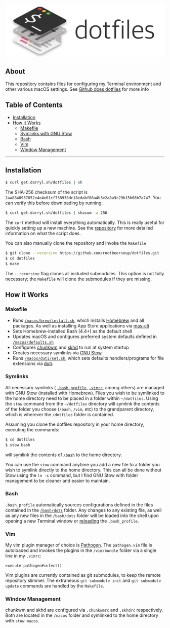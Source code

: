<p align="center" >
  <img src="header.png" alt="dotfiles" title="dotfiles">
</p>

## About

This repository contains files for configuring my Terminal environment and other various macOS settings. See [Github does dotfiles](https://dotfiles.github.io) for more info

## Table of Contents
* [Installation](#installation)
* [How it Works](#how-it-works)
  * [Makefile](#makefile)
  * [Symlinks with GNU Stow](#symlinks)
  * [Bash](#bash)
  * [Vim](#vim)
  * [Window Management](#window-management)

---

## Installation

```bash
$ curl get.darryl.sh/dotfiles | sh
```

The SHA-256 checksum of the script is `2aa8848937852e4e4e01cf738938dc18edabf86a4b3e2a8a9c29b15b66b7a747`. You can verify this before downloading by running:

```bash
$ curl get.darryl.sh/dotfiles | shasum -a 256
```

The `curl` method will install everything automatically. This is really useful for quickly setting up a new machine. See the [repository](https://github.com/rootbeersoup/get.darryl.sh) for more detailed information on what the script does.

You can also manually clone the repository and invoke the `Makefile`

```bash
$ git clone --recursive https://github.com/rootbeersoup/dotfiles.git
$ cd dotfiles
$ make
```

The `--recursive` flag clones all included submodules. This option is not fully necessary; the `Makefile` will clone the submodules if they are missing.

## How it Works

### Makefile

* Runs [`/macos/brew/install.sh`](https://github.com/rootbeersoup/dotfiles/blob/master/macos/brew/install.sh), which installs [Homebrew](https://brew.sh) and all packages. As well as installing App Store applications via [mas-cli](https://github.com/mas-cli/mas)
* Sets Homebrew-installed Bash (4.4+) as the default shell
* Updates macOS and configures preferred system defaults defined in [`/macos/defaults.sh`](https://github.com/rootbeersoup/dotfiles/blob/master/macos/defaults.sh)
* Configures [chunkwm](https://github.com/koekeishiya/chunkwm) and [skhd](https://github.com/koekeishiya/skhd) to run at system startup
* Creates necessary symlinks via [GNU Stow](https://www.gnu.org/software/stow/)
* Runs [`/macos/duti/set.sh`](https://github.com/rootbeersoup/dotfiles/blob/master/macos/duti/set.sh), which sets defaults handlers/programs for file extensions via [duti](http://duti.org).

### Symlinks

All necessary symlinks ( [`.bash_profile`](https://github.com/rootbeersoup/dotfiles/blob/master/bash/.bash_profile), [`.vimrc`](https://github.com/rootbeersoup/dotfiles/blob/master/vim/.vimrc), among others) are managed with GNU Stow (installed with Homebrew). Files you wish to be symlinked to the home directory need to be placed in a folder within `~/dotfiles`. Using the `stow` command from the `~/dotfiles` directory will symlink the contents of the folder you choose (`/bash`, `/vim`, etc) to the grandparent directory, which is wherever the `/dotfiles` folder is contained.

Assuming you clone the dotfiles repository in your home directory, executing the commands:

```bash
$ cd dotfiles
$ stow bash
```
will symlink the contents of [`/bash`](https://github.com/rootbeersoup/dotfiles/blob/master/bash/) to the home directory.

You can use the `stow` command anytime you add a new file to a folder you wish to symlink directly to the home directory. This can all be done without Stow using the `ln -s` command, but I find GNU Stow with folder management to be cleaner and easier to maintain.

### Bash

`.bash_profile` automatically sources configurations defined in the files contained in the [`/bash/dots`](https://github.com/rootbeersoup/dotfiles/blob/master/bash/dots/) folder. Any changes to any existing file, as well as any new files in the `/bash/dots` folder will be loaded into the shell upon opening a new Terminal window or [reloading](https://github.com/rootbeersoup/dotfiles/blob/db902b9ac0c466d09672f58549bff4107ba53861/dots/aliases#L4) the `.bash_profile`.

### Vim

My vim plugin manager of choice is [Pathogen](https://github.com/tpope/vim-pathogen). The `pathogen.vim` file is autoloaded and invokes the plugins in the `/vim/bundle` folder via a single line in my `.vimrc`:

```
execute pathogen#infect()
```

Vim plugins are currently contained as git submodules, to keep the remote repository slimmer. The extraneous `git submodule init` and `git submodule update` commands are handled by the `Makefile`.

### Window Management

chunkwm and skhd are configured via `.chunkwmrc` and `.skhdrc` respectively. Both are located in the `/macos` folder and symlinked to the home directory with `stow macos`.
